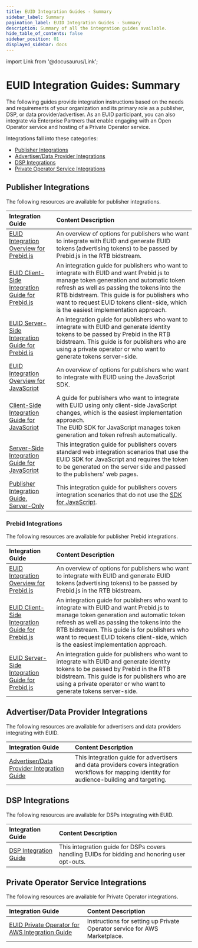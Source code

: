 ```yaml
---
title: EUID Integration Guides - Summary
sidebar_label: Summary
pagination_label: EUID Integration Guides - Summary
description: Summary of all the integration guides available.
hide_table_of_contents: false
sidebar_position: 01
displayed_sidebar: docs
---
```


import Link from '@docusaurus/Link';

# EUID Integration Guides: Summary

The following guides provide integration instructions based on the needs and requirements of your organization and its primary role as a publisher, DSP, or data provider/advertiser. As an EUID participant, you can also integrate via Enterprise Partners that enable engaging with an Open Operator service and hosting of a Private Operator service.

Integrations fall into these categories:

- [Publisher Integrations](#publisher-integrations)
- [Advertiser/Data Provider Integrations](#advertiserdata-provider-integrations)
- [DSP Integrations](#dsp-integrations)
- [Private Operator Service Integrations](#private-operator-service-integrations)

## Publisher Integrations

The following resources are available for publisher integrations.

<!-- >TIP: For a detailed summary of web integration options, see Web Integration Overview ../guides/integration-options-publisher-web.md.
-->

| Integration Guide | Content Description |
| :--- | :--- |
| [EUID Integration Overview for Prebid.js](integration-prebid.md) | An overview of options for publishers who want to integrate with EUID and generate <Link href="../ref-info/glossary-uid#gl-euid-token">EUID tokens</Link> (advertising tokens) to be passed by Prebid.js in the RTB bidstream. |
| [EUID Client-Side Integration Guide for Prebid.js](integration-prebid-client-side.md) | An integration guide for publishers who want to integrate with EUID and want Prebid.js to manage token generation and automatic token refresh as well as passing the tokens into the RTB bidstream. This guide is for publishers who want to request EUID tokens client-side, which is the easiest implementation approach. |
| [EUID Server-Side Integration Guide for Prebid.js](integration-prebid-server-side.md) | An integration guide for publishers who want to integrate with EUID and generate identity tokens to be passed by Prebid in the RTB bidstream. This guide is for publishers who are using a private operator or who want to generate tokens server-side. |
| [EUID Integration Overview for JavaScript](integration-javascript.md) | An overview of options for publishers who want to integrate with EUID using the JavaScript SDK. |
| [Client-Side Integration Guide for JavaScript](publisher-client-side.md) | A guide for publishers who want to integrate with EUID using only client-side JavaScript changes, which is the easiest implementation approach.<br/>The EUID SDK for JavaScript manages token generation and token refresh automatically. |
| [Server-Side Integration Guide for JavaScript](integration-javascript-server-side.md) | This integration guide for publishers covers standard web integration scenarios that use the EUID SDK for JavaScript and requires the token to be generated on the server side and passed to the publishers' web pages. |
| [Publisher Integration Guide, Server-Only](custom-publisher-integration.md) | This integration guide for publishers covers integration scenarios that do not use the [SDK for JavaScript](../sdks/client-side-identity.md). |

### Prebid Integrations

The following resources are available for publisher Prebid integrations.

| Integration Guide | Content Description |
| :--- | :--- |
| [EUID Integration Overview for Prebid.js](integration-prebid.md) | An overview of options for publishers who want to integrate with EUID and generate <Link href="../ref-info/glossary-uid#gl-euid-token">EUID tokens</Link> (advertising tokens) to be passed by Prebid.js in the RTB bidstream. |
| [EUID Client-Side Integration Guide for Prebid.js](integration-prebid-client-side.md) | An integration guide for publishers who want to integrate with EUID and want Prebid.js to manage token generation and automatic token refresh as well as passing the tokens into the RTB bidstream. This guide is for publishers who want to request EUID tokens client-side, which is the easiest implementation approach. |
| [EUID Server-Side Integration Guide for Prebid.js](integration-prebid-server-side.md) | An integration guide for publishers who want to integrate with EUID and generate identity tokens to be passed by Prebid in the RTB bidstream. This guide is for publishers who are using a private operator or who want to generate tokens server-side. |

## Advertiser/Data Provider Integrations

The following resources are available for advertisers and data providers integrating with EUID.

| Integration Guide | Content Description |
| :--- | :--- |
| [Advertiser/Data Provider Integration Guide](advertiser-dataprovider-guide.md) | This integration guide for advertisers and data providers covers integration workflows for mapping identity for audience-building and targeting. |

## DSP Integrations

The following resources are available for DSPs integrating with EUID.

| Integration Guide | Content Description |
| :--- | :--- |
| [DSP Integration Guide](dsp-guide.md) | This integration guide for DSPs covers handling EUIDs for bidding and honoring user opt-outs. |

## Private Operator Service Integrations

The following resources are available for Private Operator integrations.
 
| Integration Guide | Content Description |
| :--- | :--- |
| [EUID Private Operator for AWS Integration Guide](operator-guide-aws-marketplace.md) | Instructions for setting up Private Operator service for AWS Marketplace. |